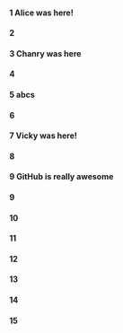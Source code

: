 #### 1 Alice was here!
#### 2
#### 3 Chanry was here
#### 4
#### 5 abcs
#### 6
#### 7 Vicky was here!
#### 8
#### 9 GitHub is really awesome
#### 9 
#### 10
#### 11
#### 12
#### 13
#### 14
#### 15